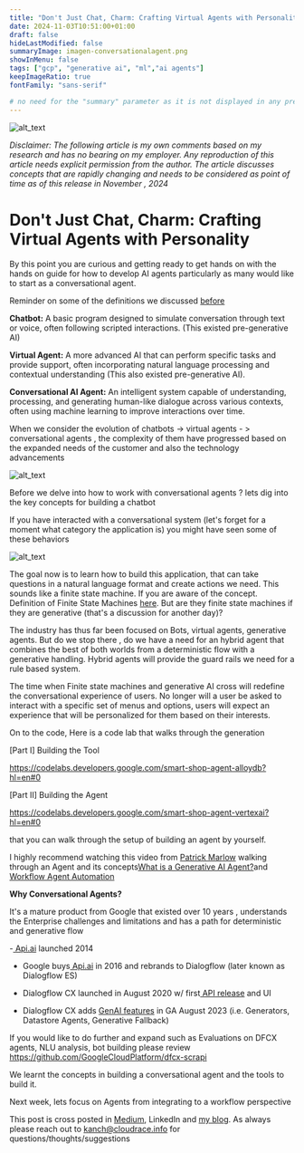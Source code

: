 ```yaml
---
title: "Don't Just Chat, Charm: Crafting Virtual Agents with Personality"
date: 2024-11-03T10:51:00+01:00
draft: false
hideLastModified: false
summaryImage: imagen-conversationalagent.png
showInMenu: false
tags: ["gcp", "generative ai", "ml","ai agents"]
keepImageRatio: true
fontFamily: "sans-serif"

# no need for the "summary" parameter as it is not displayed in any previews
---
```

 
![alt_text](/images/imagen-conversationalagent.png "image_tooltip")

_Disclaimer: The following article is my own comments based on my research and has no bearing on my employer. Any reproduction of this article needs explicit permission from the author. The article discusses concepts that are rapidly changing and needs to be considered as point of time as of this release in November , 2024_


# Don't Just Chat, Charm: Crafting Virtual Agents with Personality

By this point you are curious and getting ready to get hands on with the hands on guide for how to develop AI agents particularly as many would like to start as a conversational agent.

Reminder on some of the definitions we discussed [before](https://cloudrace.info/generative-ai/types_of_agents/)

**Chatbot:** A basic program designed to simulate conversation through text or voice, often following scripted interactions. (This existed pre-generative AI)

**Virtual Agent:** A more advanced AI that can perform specific tasks and provide support, often incorporating natural language processing and contextual understanding (This also existed pre-generative AI).

**Conversational AI Agent:** An intelligent system capable of understanding, processing, and generating human-like dialogue across various contexts, often using machine learning to improve interactions over time.

When we consider the evolution of chatbots -> virtual agents - > conversational agents , the complexity of them have progressed based on the expanded needs of the customer and also the technology advancements

![alt_text](/images/conv2.png "image_tooltip")

Before we delve into how to work with conversational agents ? lets dig into the key concepts for building a chatbot

If you have interacted with a conversational system (let's forget for a moment what category the application is) you might have seen some of these behaviors

![alt_text](/images/conv3.png "image_tooltip")

The goal now is to learn how to build this application, that can take questions in a natural language format and create actions we need. This sounds like a finite state machine. If you are aware of the concept. Definition of Finite State Machines [here](https://en.wikipedia.org/wiki/Finite-state_machine). But are they finite state machines if they are generative (that's a discussion for another day)?  

The industry has thus far been focused on Bots, virtual agents, generative agents. But do we stop there , do we have a need for an hybrid agent that combines the best of both worlds from a deterministic flow with a generative handling. Hybrid agents will provide the guard rails we need for a rule based system.  

The time when Finite state machines and generative AI cross will redefine the conversational experience of users. No longer will a user be asked to interact with a specific set of menus and options, users will expect an experience that will be personalized for them based on their interests.

On to the code, Here is a code lab that walks through the generation

[Part I] Building the Tool

https://codelabs.developers.google.com/smart-shop-agent-alloydb?hl=en#0

[Part II] Building the Agent

https://codelabs.developers.google.com/smart-shop-agent-vertexai?hl=en#0 

that you can walk  through the setup of building an agent by yourself. 

I highly recommend watching this video from [Patrick Marlow](https://www.linkedin.com/in/kmaphoenix/) walking through an Agent and its concepts[What is a Generative AI Agent?](https://www.youtube.com/watch?v=WNsJNIVALwY)and [Workflow Agent Automation](https://www.youtube.com/watch?v=GwQi33fmexU&t=1665s)

**Why Conversational Agents?**

It's a mature product from Google that existed over 10 years , understands the Enterprise challenges and limitations and has a path for deterministic and generative flow

-[ Api.ai](http://Api.ai) launched 2014

- Google buys[ Api.ai](http://Api.ai) in 2016 and rebrands to Dialogflow (later known as Dialogflow ES)

- Dialogflow CX launched in August 2020 w/ first[ API release](https://github.com/googleapis/python-dialogflow-cx/releases/tag/v0.1.0) and UI

- Dialogflow CX adds [GenAI features](https://github.com/googleapis/google-cloud-python/releases?expanded=true&page=2&q=dialogflow-cx) in GA August 2023 (i.e. Generators, Datastore Agents, Generative Fallback)

If you would like to do further and expand such as Evaluations on DFCX agents, NLU analysis, bot building please review https://github.com/GoogleCloudPlatform/dfcx-scrapi

We learnt the concepts in building a conversational agent and the tools to build it.

Next week, lets focus on Agents from integrating to a workflow perspective

This post is cross posted in [Medium](https://medium.com/@kpatlolla/a-typology-of-ai-agents-d5bb016c3821), LinkedIn and [my blog](https://cloudrace.info/generative-ai/types_of_agents/). As always please reach out to [kanch@cloudrace.info](mailto:kanch@cloudrace.info) for questions/thoughts/suggestions
